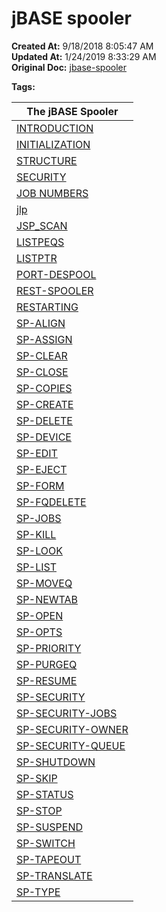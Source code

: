 # jBASE spooler

**Created At:** 9/18/2018 8:05:47 AM  
**Updated At:** 1/24/2019 8:33:29 AM  
**Original Doc:** [jbase-spooler](https://docs.jbase.com/44205-spooler/jbase-spooler)  

**Tags:**
<badge text='printer' vertical='middle' />
<badge text='print spooler' vertical='middle' />
<badge text='jbase spooler' vertical='middle' />
<badge text='spooler' vertical='middle' />


| **The jBASE Spooler** |
| --- |
| [INTRODUCTION](./../jbase-spooler-introduction) | Introduction to the jBASE spooler. |
| [INITIALIZATION](./../spooler-initialization) | Initializing the jBASE spooler. |
| [STRUCTURE](./../spooler-structure) | How the jBASE Spooler works |
| [SECURITY](./../spooler-security) | Spooler security mechanisms. |
| [JOB NUMBERS](./../print-job-numbers) | Assigning and determining print job numbers. |
| [jlp](./../jlp) | jBASE equivalent of 'lp' |
| [JSP\_SCAN](./../jsp_scan) | Scan and repair utility. |
| [LISTPEQS](./../listpeqs) | Displays print job information. |
| [LISTPTR](./../listptr) | Displays form queue information. |
| [PORT-DESPOOL](./../port-despool) | Despools print jobs to a printer or a terminal. |
| [REST-SPOOLER](./../rest-spooler) | Restarts spooler demons. |
| [RESTARTING](./../restarting-the-spooler) | Restarting individual spooler processes. |
| [SP-ALIGN](./../sp-align) | Allows forms alignment prior to despooling. |
| [SP-ASSIGN](./../sp-assign) | Specifies a formqueue for spooler jobs. |
| [SP-CLEAR](./../sp-clear) | Clears a formqueue of queued print jobs. |
| [SP-CLOSE](./../sp-close) | Closes a global print job. |
| [SP-COPIES](./../sp-copies) | Changes the number of copies assigned to a print job. |
| [SP-CREATE](./../sp-create) | Creates and assigns a formqueue to a logical device type. |
| [SP-DELETE](./../sp-delete) | Deletes a list of print jobs. |
| [SP-DEVICE](./../sp-device) | Reassigns a logical device type to a formqueue. |
| [SP-EDIT](./../sp-edit) | Edits a list of print jobs. |
| [SP-EJECT](./../sp-eject) | Creates a print job containing form feeds. |
| [SP-FORM](./../sp-form) | Renames an existing formqueue. |
| [SP-FQDELETE](./../sp-fqdelete) | Deletes a formqueue. |
| [SP-JOBS](./../sp-jobs) | Manipulates and displays status of print jobs. |
| [SP-KILL](./../sp-kill) | Stops despooling of the current print job. |
| [SP-LOOK](./../sp-look) | Displays your current spooler assignments. |
| [SP-LIST](./../sp-list) | List the spooler configuration. |
| [SP-MOVEQ](./../sp-moveq) | Moves all print jobs from one formqueue to another. |
| [SP-NEWTAB](./../sp-newtab) | Creates a new spooler. |
| [SP-OPEN](./../sp-open) | Opens a global print job. |
| [SP-OPTS](./../sp-opts) | Changes the spooler assignment options assigned to a print job. |
| [SP-PRIORITY](./../sp-priority) | Moves a print job to the head of the formqueue. |
| [SP-PURGEQ](./../sp-purgeq) | Purges a formqueue of a print jobs. |
| [SP-RESUME](./../sp-resume) | Resumes despooling from a formqueue. |
| [SP-SECURITY](./../sp-security) | Invokes the spooler security menu. |
| [SP-SECURITY-JOBS](./../sp-security-jobs) | Modifies the security status of print jobs. |
| [SP-SECURITY-OWNER](./../sp-security-owner) | Defines alternate owners of the spooler. |
| [SP-SECURITY-QUEUE](./../sp-security-queue) | Modifies the security state of a formqueue. |
| [SP-SHUTDOWN](./../sp-shutdown) | Shuts down all the jBASE printrer demons. |
| [SP-SKIP](./../sp-skip) | Changes the number of blank pages to eject at the end of each print job. |
| [SP-STATUS](./../sp-status) | Invokes the SP-STATUS menu. |
| [SP-STOP](./../sp-stop) | Stops despooling from a formqueue. |
| [SP-SUSPEND](./../sp-suspend) | Suspends despooling a print job. |
| [SP-SWITCH](./../sp-switch) | Moves a print jobs to a specified formqueue. |
| [SP-TAPEOUT](./../sp-tapeout) | Requeues spooled print jobs on a tape to the current formqueue assignment. |
| [SP-TRANSLATE](./../sp-translate) | Changes the translation table entry for the specified formqueue. |
| [SP-TYPE](./../sp-type) | Assigns a formtype to a formqueue. |

